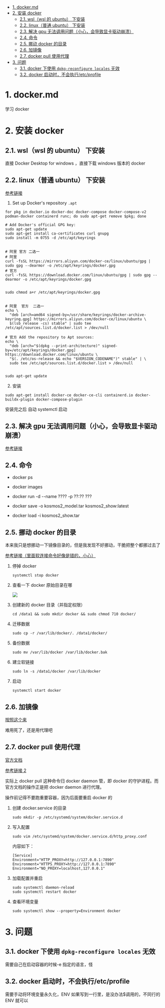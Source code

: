 <!-- TOC -->

- [1. docker.md](#1-dockermd)
- [2. 安装 docker](#2-安装-docker)
  - [2.1. wsl（wsl 的 ubuntu） 下安装](#21-wslwsl-的-ubuntu-下安装)
  - [2.2. linux（普通 ubuntu） 下安装](#22-linux普通-ubuntu-下安装)
  - [2.3. 解决 gpu 无法调用问题（小心，会导致显卡驱动崩溃）](#23-解决-gpu-无法调用问题小心会导致显卡驱动崩溃)
  - [2.4. 命令](#24-命令)
  - [2.5. 挪动 docker 的目录](#25-挪动-docker-的目录)
  - [2.6. 加镜像](#26-加镜像)
  - [2.7. docker pull 使用代理](#27-docker-pull-使用代理)
- [3. 问题](#3-问题)
  - [3.1. docker 下使用 `dpkg-reconfigure locales` 无效](#31-docker-下使用-dpkg-reconfigure-locales-无效)
  - [3.2. docker 启动时，不会执行/etc/profile](#32-docker-启动时不会执行etcprofile)

<!-- /TOC -->

# 1. docker.md

学习 docker

# 2. 安装 docker

## 2.1. wsl（wsl 的 ubuntu） 下安装

直接 Docker Desktop for windows ，直接下载 windows 版本的 docker

## 2.2. linux（普通 ubuntu） 下安装

[参考链接](https://docs.docker.net.cn/engine/install/ubuntu/)

1. Set up Docker's repository `.apt`

```
for pkg in docker.io docker-doc docker-compose docker-compose-v2 podman-docker containerd runc; do sudo apt-get remove $pkg; done

# Add Docker's official GPG key:
sudo apt-get update
sudo apt-get install ca-certificates curl gnupg
sudo install -m 0755 -d /etc/apt/keyrings


# 阿里 官方 二选一
# 阿里
curl -fsSL https://mirrors.aliyun.com/docker-ce/linux/ubuntu/gpg | sudo gpg --dearmor -o /etc/apt/keyrings/docker.gpg
# 官方
curl -fsSL https://download.docker.com/linux/ubuntu/gpg | sudo gpg --dearmor -o /etc/apt/keyrings/docker.gpg


sudo chmod a+r /etc/apt/keyrings/docker.gpg


# 阿里  官方  二选一
echo \
  "deb [arch=amd64 signed-by=/usr/share/keyrings/docker-archive-keyring.gpg] https://mirrors.aliyun.com/docker-ce/linux/ubuntu \
  $(lsb_release -cs) stable" | sudo tee /etc/apt/sources.list.d/docker.list > /dev/null

# 官方 Add the repository to Apt sources:
echo \
  "deb [arch="$(dpkg --print-architecture)" signed-by=/etc/apt/keyrings/docker.gpg] https://download.docker.com/linux/ubuntu \
  "$(. /etc/os-release && echo "$VERSION_CODENAME")" stable" | \
  sudo tee /etc/apt/sources.list.d/docker.list > /dev/null


sudo apt-get update
```

2. 安装

```
sudo apt-get install docker-ce docker-ce-cli containerd.io docker-buildx-plugin docker-compose-plugin
```

安装完之后 自动 systemctl 启动

## 2.3. 解决 gpu 无法调用问题（小心，会导致显卡驱动崩溃）

[参考链接](https://docs.nvidia.com/datacenter/cloud-native/container-toolkit/latest/install-guide.html)

## 2.4. 命令

- docker ps

- docker images

- docker run -d --name ???? -p ??:?? ???

- docker save -o kosmos2_model.tar kosmos2_show:latest

- docker load -i kosmos2_show.tar

## 2.5. 挪动 docker 的目录

本来我只是想挪动一下镜像目录的，但是我发现不好挪动，干脆把整个都挪过去了

[参考链接（里面软连接命令好像是错的，小心）](https://developer.aliyun.com/article/785312)

1. 停掉 docker

   ```
   systemctl stop docker
   ```

2. 查看一下 docker 原始目录在哪

   ![](https://cdn.jsdelivr.net/gh/gf9276/image/docker/E6{FZE[PK8_@98@ECNWG@OB.png)

3. 创建新的 docker 目录（并指定权限）

   ```
   cd /data1 && sudo mkdir docker && sudo chmod 710 docker/
   ```

4. 迁移数据

   ```
   sudo cp -r /var/lib/docker/. /data1/docker/
   ```

5. 备份数据

   ```
   sudo mv /var/lib/docker /var/lib/docker.bak
   ```

6. 建立软链接

   ```
   sudo ln -s /data1/docker /var/lib/docker
   ```

7. 启动

   ```
   systemctl start docker
   ```

## 2.6. 加镜像

[按照这个来](https://cr.console.aliyun.com/cn-huhehaote/instances/mirrors)

难用死了，还是用代理吧

## 2.7. docker pull 使用代理

[官方文档](https://docs.docker.com/config/daemon/systemd/#httphttps-proxy)

[参考链接 2](https://www.cnblogs.com/cocoajin/p/15513305.html)

实际上 docker pull 这种命令归 docker daemon 管，即 docker 的守护进程。而官方文档的操作正是把 docker daemon 进行代理。

操作前记得不要跑重要容器，因为后面要重启 docker 的

1. 创建 docker.service 的目录

   ```
   sudo mkdir -p /etc/systemd/system/docker.service.d
   ```

2. 写入配置

   ```
   sudo vim /etc/systemd/system/docker.service.d/http_proxy.conf
   ```

   内容如下：

   ```
   [Service]
   Environment="HTTP_PROXY=http://127.0.0.1:7890"
   Environment="HTTPS_PROXY=http://127.0.0.1:7890"
   Environment="NO_PROXY=localhost,127.0.0.1"
   ```

3. 加载配置并重启

   ```
   sudo systemctl daemon-reload
   sudo systemctl restart docker
   ```

4. 查看环境变量

   ```
   sudo systemctl show --property=Environment docker
   ```

# 3. 问题

## 3.1. docker 下使用 `dpkg-reconfigure locales` 无效

需要自己在启动容器的时候-e 指定的语言，怪

## 3.2. docker 启动时，不会执行/etc/profile

需要手动将环境变量永久化，ENV 如果写到一行里，是没办法$调用的，不同行的 ENV 就可以
